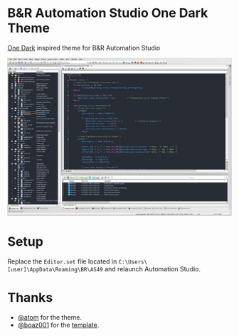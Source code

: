 # B&R Automation Studio One Dark Theme
[One Dark](https://github.com/atom/one-dark-syntax) inspired theme for B&R Automation Studio

![Screenshot](/images/Screenshot.PNG)

# Setup
Replace the `Editor.set` file located in `C:\Users\[user]\AppData\Roaming\BR\AS49` and relaunch Automation Studio.

# Thanks
- [@atom](https://github.com/atom) for the theme.
- [@boaz001](https://github.com/boaz001) for the [template](https://github.com/boaz001/automation-studio-editor-dark).
